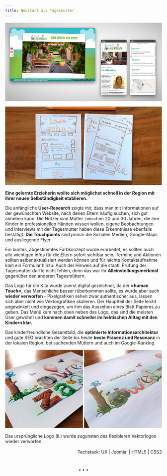 ```yaml
---
title: Neustart als Tagesmutter
---
```


![Website Kita Löwenzahn](../images/Website_Kita_Loew_web1.jpg)

![Wireframe Kita Löwenzahn](../images/LoewWireframe.jpg)

**Eine gelernte Erzieherin wollte sich möglichst schnell in der Region mit ihrer neuen Selbständigkeit etablieren.**

Die anfängliche **User-Research** zeigte mir, dass man mit Informationen auf der gewünschten Website, nach denen Eltern häufig suchen, sich gut abheben kann. Die Nutzer sind Mütter zwischen 20 und 30 Jahren, die ihre Kinder in professionellen Händen wissen wollen, eigene Beobachtungen und Interviews mit der Tagesmutter haben diese Erkenntnisse ebenfalls bestätigt. **Die Touchpoints** sind primär die Sozialen Medien, Google-Maps und ausliegende Flyer.

Ein buntes, abgestimmtes Farbkonzept wurde erarbeitet, es sollten auch alle wichtigen Infos für die Eltern sofort sichtbar sein, Termine und Aktionen sollten selber aktualisiert werden können und für leichte Kontaktaufnahme kam ein Formular hinzu. Auch der Hinweis auf die staatl. Prüfung der Tagesmutter durfte nicht fehlen, denn das war ihr **Alleinstellungsmerkmal** gegenüber den anderen Tagesmüttern.

Das Logo für die Kita wurde zuerst digital gezeichnet, da der **&raquo;human Touch&laquo;,** das Menschliche besser rüberkommen sollte, es wurde aber auch **wieder verworfen** - Pixelgrafiken sehen zwar authentischer aus, lassen sich aber nicht wie Vektorgrafiken skalieren. Der Hauptteil der Seite leicht angewinkelt und eingezogen, um ihm das Aussehen eines Blatt Papieres zu geben. Das Menü kam nach oben neben das Logo, das sind die meisten User gewohnt und **kommen damit schneller im hektischen Alltag mit den Kindern klar.**

Das kinderfreundliche Gesamtbild, die **optimierte Informationsarchitektur** und gute SEO brachten der Seite bis heute **beste Präsenz und Resonanz** in der lokalen Region, bei suchenden Müttern und auch im Google-Ranking.

![Logovergleich Kita Löwenzahn](../images/Loew_logovergleich.jpg)
<div>Das ursprüngliche Logo (li.) wurde zugunsten des flexibleren Vektorlogos wieder verworfen.<br><br></div>

<div style="text-align: right">Techstack: UX | Joomla! | HTML5 | CSS3</div>

<p style="text-align: center;margin-top: 40px;">&bull; &bull; &bull;</p>